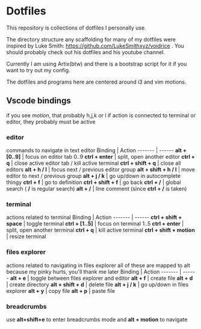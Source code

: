 # Dotfiles
This repository is collections of dotfiles I personally use.

The directory structure any scaffolding for many of my dotfiles were inspired by Luke Smith: https://github.com/LukeSmithxyz/voidrice .
You should probably check out his dotfiles and his youtube channel.

Currently I am using Artix(btw) and there is a bootstrap script for it if you want to try out my config.

The dotfiles and programs here are centered around i3 and vim motions.

## Vscode bindings
if you see *motion*, that probably h,j,k or l
if action is connected to terminal or editor, they probably must be active

### **editor**
commands to navigate in text editor
Binding | Action
------- | ------
**alt + [0..9]** | focus on editor tab 0..9
**ctrl + enter** | split, open another editor
**ctrl + q** | close active editor tab / kill active terminal
**ctrl + shift + q** | close all editors
**alt + h / l** | focus next / previous editor group
**alt + shift + h / l** | move editor to next / previous group
**alt + j / k** | go up/down in autocomplete thingy
**ctrl + f** | go to definition
**ctrl + shift + f** | go back
**ctrl + /** | global search ( **/** is regular search)
**alt + /** | line comment (since **ctrl + /** is taken)

### **terminal**
actions related to terminal
Binding | Action
------- | ------
**ctrl + shift + space** | toggle terminal 
**ctrl + [1..5]** | focus on terminal 1..5
**ctrl + enter** | split, open another terminal
**ctrl + q** | kill active terminal
**ctrl + shift + motion** | resize terminal

### **files explorer**
actions related to navigating in files explorer
all of these are mapped to alt because my pinky hurts, you'll thank me later
Binding | Action
------- | ------
**alt + e** | toggle between files explorer and editor
**alt + f** | create file
**alt + d** | create directory
**alt + shift + d** | delete file
**alt + j / k** | go up/down in files explorer
**alt + y** | copy file
**alt + p** | paste file

### **breadcrumbs**
use **alt+shift+e** to enter breadcrumbs mode and **alt + motion** to navigate